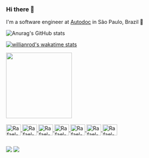 ### Hi there 👋

I'm a software engineer at [Autodoc](https://autodoc.com.br) in São Paulo, Brazil 🌆

![Anurag's GitHub stats](https://github-readme-stats.vercel.app/api?username=rafaelhaguiar&show_icons=true&count_private=true&theme=dark) <br />

[![willianrod's wakatime stats](https://github-readme-stats.vercel.app/api/wakatime?username=rafaelhaguiar)](https://github.com/anuraghazra/github-readme-stats)

<div align="left">
  <a href="https://github.com/rafaelhaguiar">
  <img height="180em" src="https://github-readme-stats.vercel.app/api/top-langs/?username=rafaelhaguiar&layout=compact&langs_count=7&theme=dracula&count_private=true"/>
  
</div>

<br />

<div style="display: inline_block">
  <img align="center" alt="Rafael-Flutter" height="30" width="40" src="https://cdn.jsdelivr.net/gh/devicons/devicon/icons/flutter/flutter-plain.svg" />
  <img align="center" alt="Rafael-Dart" height="30" width="40" src="https://cdn.jsdelivr.net/gh/devicons/devicon/icons/dart/dart-original.svg" />
  <img align="center" alt="Rafael-Firebase" height="30" width="40" src="https://cdn.jsdelivr.net/gh/devicons/devicon/icons/firebase/firebase-plain.svg" />
  <img align="center" alt="Rafael-VSCode" height="30" width="40" src="https://cdn.jsdelivr.net/gh/devicons/devicon/icons/vscode/vscode-original.svg" />
  <img align="center" alt="Rafael-PHP" height="30" width="40" src="https://cdn.jsdelivr.net/gh/devicons/devicon/icons/php/php-original.svg" />
  <img align="center" alt="Rafael-Mysql" height="30" width="40" src="https://cdn.jsdelivr.net/gh/devicons/devicon/icons/mysql/mysql-original.svg" />
  <img align="center" alt="Rafael-Sqlite" height="30" width="40" src="https://cdn.jsdelivr.net/gh/devicons/devicon/icons/sqlite/sqlite-original.svg" />

  
</div>

##

<div> 
  <a href = "mailto:rafaelhenriqueggt@gmail.com"><img src="https://img.shields.io/badge/-Gmail-%23333?style=for-the-badge&logo=gmail&logoColor=white" target="_blank"></a>
  <a href="https://www.linkedin.com/in/rafael-h-aguiar" target="_blank"><img src="https://img.shields.io/badge/-LinkedIn-%230077B5?style=for-the-badge&logo=linkedin&logoColor=white" target="_blank"></a> 
  </div>

